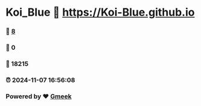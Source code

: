 # Koi_Blue :link: https://Koi-Blue.github.io 
### :page_facing_up: [8](https://Koi-Blue.github.io/tag.html) 
### :speech_balloon: 0 
### :hibiscus: 18215 
### :alarm_clock: 2024-11-07 16:56:08 
### Powered by :heart: [Gmeek](https://github.com/Meekdai/Gmeek)
